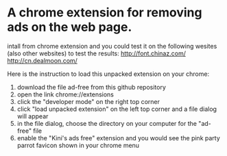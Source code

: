 # A chrome extension for removing ads on the web page.


intall from chrome extension and you could test it on the following wesites (also other websites) to test the results:
http://font.chinaz.com/
http://cn.dealmoon.com/

Here is the instruction to load this unpacked extension on your chrome:
1. download the file ad-free from this github repository
2. open the link  chrome://extensions
3. click the "developer mode" on the right top corner
4. click "load unpacked extension" on the left top corner and a file dialog will appear 
5. in the file dialog, choose the directory on your computer for the "ad-free" file 
6. enable the "Kini's ads free" extension and you would see the pink party parrot favicon shown in your chrome menu




